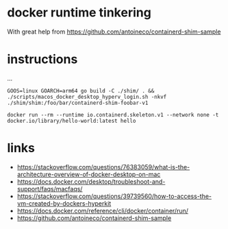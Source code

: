 # docker runtime tinkering

With great help from https://github.com/antoineco/containerd-shim-sample

# instructions

...

```
GOOS=linux GOARCH=arm64 go build -C ./shim/ . && ./scripts/macos_docker_desktop_hyperv_login.sh -nkvf ./shim/shim:/foo/bar/containerd-shim-foobar-v1
```

```
docker run --rm --runtime io.containerd.skeleton.v1 --network none -t docker.io/library/hello-world:latest hello  
```

# links

- https://stackoverflow.com/questions/76383059/what-is-the-architecture-overview-of-docker-desktop-on-mac
- https://docs.docker.com/desktop/troubleshoot-and-support/faqs/macfaqs/
- https://stackoverflow.com/questions/39739560/how-to-access-the-vm-created-by-dockers-hyperkit
- https://docs.docker.com/reference/cli/docker/container/run/
- https://github.com/antoineco/containerd-shim-sample